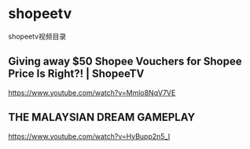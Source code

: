 # shopeetv
shopeetv视频目录
## Giving away $50 Shopee Vouchers for Shopee Price Is Right?! | ShopeeTV
https://www.youtube.com/watch?v=Mmlo8NqV7VE

##  THE MALAYSIAN DREAM GAMEPLAY
https://www.youtube.com/watch?v=HyBupp2n5_I
